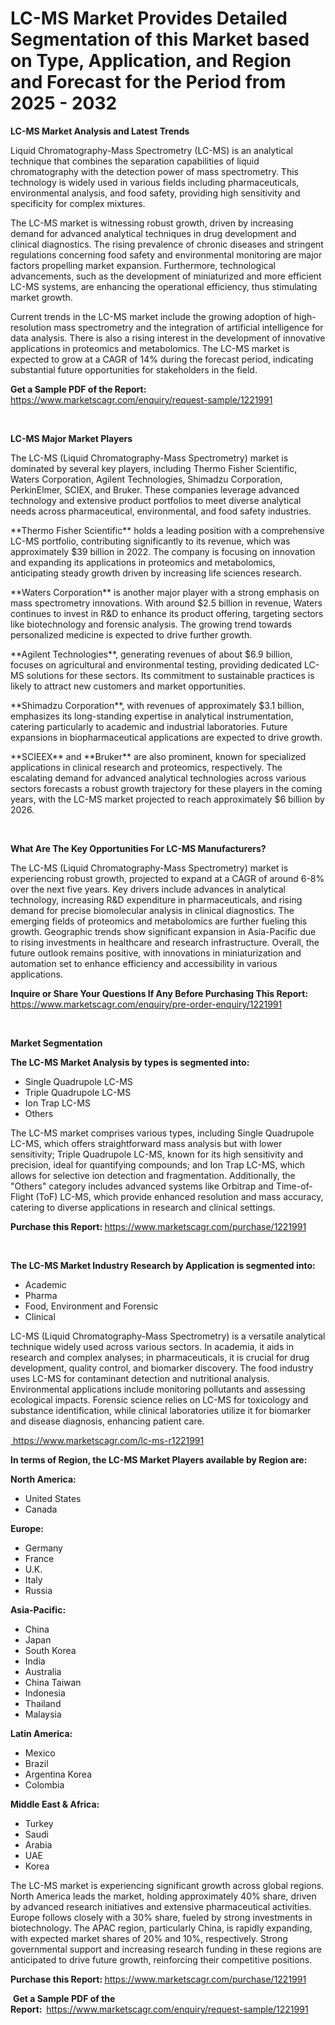 <p><h1>LC-MS Market Provides Detailed Segmentation of this Market based on Type, Application, and Region and Forecast for the Period from 2025 - 2032</h1></p><p><strong>LC-MS Market Analysis and Latest Trends</strong></p>
<p><p>Liquid Chromatography-Mass Spectrometry (LC-MS) is an analytical technique that combines the separation capabilities of liquid chromatography with the detection power of mass spectrometry. This technology is widely used in various fields including pharmaceuticals, environmental analysis, and food safety, providing high sensitivity and specificity for complex mixtures.</p><p>The LC-MS market is witnessing robust growth, driven by increasing demand for advanced analytical techniques in drug development and clinical diagnostics. The rising prevalence of chronic diseases and stringent regulations concerning food safety and environmental monitoring are major factors propelling market expansion. Furthermore, technological advancements, such as the development of miniaturized and more efficient LC-MS systems, are enhancing the operational efficiency, thus stimulating market growth.</p><p>Current trends in the LC-MS market include the growing adoption of high-resolution mass spectrometry and the integration of artificial intelligence for data analysis. There is also a rising interest in the development of innovative applications in proteomics and metabolomics. The LC-MS market is expected to grow at a CAGR of 14% during the forecast period, indicating substantial future opportunities for stakeholders in the field.</p></p>
<p><strong>Get a Sample PDF of the Report:&nbsp;</strong> <a href="https://www.marketscagr.com/enquiry/request-sample/1221991?utm_campaign=2942&utm_medium=2&utm_source=Github&utm_content=ia&utm_term=12042025&utm_id=lc-ms">https://www.marketscagr.com/enquiry/request-sample/1221991</a></p>
<p>&nbsp;</p>
<p><strong>LC-MS Major Market Players</strong></p>
<p><p>The LC-MS (Liquid Chromatography-Mass Spectrometry) market is dominated by several key players, including Thermo Fisher Scientific, Waters Corporation, Agilent Technologies, Shimadzu Corporation, PerkinElmer, SCIEX, and Bruker. These companies leverage advanced technology and extensive product portfolios to meet diverse analytical needs across pharmaceutical, environmental, and food safety industries.</p><p>**Thermo Fisher Scientific** holds a leading position with a comprehensive LC-MS portfolio, contributing significantly to its revenue, which was approximately $39 billion in 2022. The company is focusing on innovation and expanding its applications in proteomics and metabolomics, anticipating steady growth driven by increasing life sciences research.</p><p>**Waters Corporation** is another major player with a strong emphasis on mass spectrometry innovations. With around $2.5 billion in revenue, Waters continues to invest in R&D to enhance its product offering, targeting sectors like biotechnology and forensic analysis. The growing trend towards personalized medicine is expected to drive further growth.</p><p>**Agilent Technologies**, generating revenues of about $6.9 billion, focuses on agricultural and environmental testing, providing dedicated LC-MS solutions for these sectors. Its commitment to sustainable practices is likely to attract new customers and market opportunities.</p><p>**Shimadzu Corporation**, with revenues of approximately $3.1 billion, emphasizes its long-standing expertise in analytical instrumentation, catering particularly to academic and industrial laboratories. Future expansions in biopharmaceutical applications are expected to drive growth.</p><p>**SCIEEX** and **Bruker** are also prominent, known for specialized applications in clinical research and proteomics, respectively. The escalating demand for advanced analytical technologies across various sectors forecasts a robust growth trajectory for these players in the coming years, with the LC-MS market projected to reach approximately $6 billion by 2026.</p></p>
<p>&nbsp;</p>
<p><strong>What Are The Key Opportunities For LC-MS Manufacturers?</strong></p>
<p><p>The LC-MS (Liquid Chromatography-Mass Spectrometry) market is experiencing robust growth, projected to expand at a CAGR of around 6-8% over the next five years. Key drivers include advances in analytical technology, increasing R&D expenditure in pharmaceuticals, and rising demand for precise biomolecular analysis in clinical diagnostics. The emerging fields of proteomics and metabolomics are further fueling this growth. Geographic trends show significant expansion in Asia-Pacific due to rising investments in healthcare and research infrastructure. Overall, the future outlook remains positive, with innovations in miniaturization and automation set to enhance efficiency and accessibility in various applications.</p></p>
<p><strong>Inquire or Share Your Questions If Any Before Purchasing This Report:</strong> <a href="https://www.marketscagr.com/enquiry/pre-order-enquiry/1221991?utm_campaign=2942&utm_medium=2&utm_source=Github&utm_content=ia&utm_term=12042025&utm_id=lc-ms">https://www.marketscagr.com/enquiry/pre-order-enquiry/1221991</a></p>
<p>&nbsp;</p>
<p><strong>Market Segmentation</strong></p>
<p><strong>The LC-MS Market Analysis by types is segmented into:</strong></p>
<p><ul><li>Single Quadrupole LC-MS</li><li>Triple Quadrupole LC-MS</li><li>Ion Trap LC-MS</li><li>Others</li></ul></p>
<p><p>The LC-MS market comprises various types, including Single Quadrupole LC-MS, which offers straightforward mass analysis but with lower sensitivity; Triple Quadrupole LC-MS, known for its high sensitivity and precision, ideal for quantifying compounds; and Ion Trap LC-MS, which allows for selective ion detection and fragmentation. Additionally, the "Others" category includes advanced systems like Orbitrap and Time-of-Flight (ToF) LC-MS, which provide enhanced resolution and mass accuracy, catering to diverse applications in research and clinical settings.</p></p>
<p><strong>Purchase this Report:&nbsp;</strong><a href="https://www.marketscagr.com/purchase/1221991?utm_campaign=2942&utm_medium=2&utm_source=Github&utm_content=ia&utm_term=12042025&utm_id=lc-ms">https://www.marketscagr.com/purchase/1221991</a></p>
<p>&nbsp;</p>
<p><strong>The LC-MS Market Industry Research by Application is segmented into:</strong></p>
<p><ul><li>Academic</li><li>Pharma</li><li>Food, Environment and Forensic</li><li>Clinical</li></ul></p>
<p><p>LC-MS (Liquid Chromatography-Mass Spectrometry) is a versatile analytical technique widely used across various sectors. In academia, it aids in research and complex analyses; in pharmaceuticals, it is crucial for drug development, quality control, and biomarker discovery. The food industry uses LC-MS for contaminant detection and nutritional analysis. Environmental applications include monitoring pollutants and assessing ecological impacts. Forensic science relies on LC-MS for toxicology and substance identification, while clinical laboratories utilize it for biomarker and disease diagnosis, enhancing patient care.</p></p>
<p><a href="https://www.marketscagr.com/lc-ms-r1221991?utm_campaign=2942&utm_medium=2&utm_source=Github&utm_content=ia&utm_term=12042025&utm_id=lc-ms">&nbsp;https://www.marketscagr.com/lc-ms-r1221991</a></p>
<p><strong>In terms of Region, the LC-MS Market Players available by Region are:</strong></p>
<p>
    <p> <strong> North America: </strong>
        <ul>
            <li>United States</li>
            <li>Canada</li>
        </ul>
        </p> 
    <p> <strong> Europe: </strong>
        <ul>
            <li>Germany</li>
            <li>France</li>
            <li>U.K.</li>
            <li>Italy</li>
            <li>Russia</li>
        </ul>
        </p> 
    <p> <strong> Asia-Pacific: </strong>
        <ul>
            <li>China</li>
            <li>Japan</li>
            <li>South Korea</li>
            <li>India</li>
            <li>Australia</li>
            <li>China Taiwan</li>
            <li>Indonesia</li>
            <li>Thailand</li>
            <li>Malaysia</li>
        </ul>
        </p> 
    <p> <strong> Latin America: </strong>
        <ul>
            <li>Mexico</li>
            <li>Brazil</li>
            <li>Argentina Korea</li>
            <li>Colombia</li>
        </ul>
        </p> 
    <p> <strong> Middle East & Africa: </strong>
        <ul>
            <li>Turkey</li>
            <li>Saudi</li>
            <li>Arabia</li>
            <li>UAE</li>
            <li>Korea</li>
        </ul>
    </p>
    </p>
<p><p>The LC-MS market is experiencing significant growth across global regions. North America leads the market, holding approximately 40% share, driven by advanced research initiatives and extensive pharmaceutical activities. Europe follows closely with a 30% share, fueled by strong investments in biotechnology. The APAC region, particularly China, is rapidly expanding, with expected market shares of 20% and 10%, respectively. Strong governmental support and increasing research funding in these regions are anticipated to drive future growth, reinforcing their competitive positions.</p></p>
<p><strong>Purchase this Report: </strong><a href="https://www.marketscagr.com/purchase/1221991?utm_campaign=2942&utm_medium=2&utm_source=Github&utm_content=ia&utm_term=12042025&utm_id=lc-ms">https://www.marketscagr.com/purchase/1221991</a></p>
<p>&nbsp;<strong>Get a Sample PDF of the Report:&nbsp;&nbsp;</strong><a href="https://www.marketscagr.com/enquiry/request-sample/1221991?utm_campaign=2942&utm_medium=2&utm_source=Github&utm_content=ia&utm_term=12042025&utm_id=lc-ms">https://www.marketscagr.com/enquiry/request-sample/1221991</a></p>
<p><strong></strong></p>
<p><p></p><p></p><p></p></p>